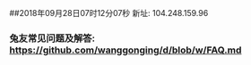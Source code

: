 ##2018年09月28日07时12分07秒 新址: 104.248.159.96
### 兔友常见问题及解答: https://github.com/wanggonging/d/blob/w/FAQ.md
